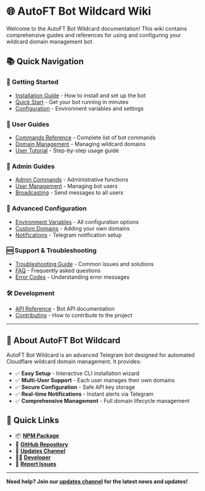 # 🌐 AutoFT Bot Wildcard Wiki

Welcome to the AutoFT Bot Wildcard documentation! This wiki contains comprehensive guides and references for using and configuring your wildcard domain management bot.

## 📚 Quick Navigation

### 🚀 Getting Started
- [Installation Guide](Installation.md) - How to install and set up the bot
- [Quick Start](Quick-Start.md) - Get your bot running in minutes
- [Configuration](Configuration.md) - Environment variables and settings

### 📖 User Guides
- [Commands Reference](Commands.md) - Complete list of bot commands
- [Domain Management](Domain-Management.md) - Managing wildcard domains
- [User Tutorial](User-Tutorial.md) - Step-by-step usage guide

### 👑 Admin Guides
- [Admin Commands](Admin-Commands.md) - Administrative functions
- [User Management](User-Management.md) - Managing bot users
- [Broadcasting](Broadcasting.md) - Send messages to all users

### 🔧 Advanced Configuration
- [Environment Variables](Environment-Variables.md) - All configuration options
- [Custom Domains](Custom-Domains.md) - Adding your own domains
- [Notifications](Notifications.md) - Telegram notification setup

### 🆘 Support & Troubleshooting
- [Troubleshooting Guide](Troubleshooting.md) - Common issues and solutions
- [FAQ](FAQ.md) - Frequently asked questions
- [Error Codes](Error-Codes.md) - Understanding error messages

### 🛠️ Development
- [API Reference](API-Reference.md) - Bot API documentation
- [Contributing](Contributing.md) - How to contribute to the project

---

## 🤖 About AutoFT Bot Wildcard

AutoFT Bot Wildcard is an advanced Telegram bot designed for automated Cloudflare wildcard domain management. It provides:

- ✅ **Easy Setup** - Interactive CLI installation wizard
- ✅ **Multi-User Support** - Each user manages their own domains
- ✅ **Secure Configuration** - Safe API key storage
- ✅ **Real-time Notifications** - Instant alerts via Telegram
- ✅ **Comprehensive Management** - Full domain lifecycle management

## 🚀 Quick Links

- 📦 **[NPM Package](https://www.npmjs.com/package/autoft-bot-wildcard)**
- 🐙 **[GitHub Repository](https://github.com/Riswan481/wildcadmd)**
- 📢 **[Updates Channel](https://t.me/AutoFtFile)**
- 👨‍💻 **[Developer](https://t.me/AutoFtBot69)**
- 🐛 **[Report Issues](https://github.com/Riswan481/wildcadmd/issues)**

---

**Need help? Join our [updates channel](https://t.me/AutoFtFile) for the latest news and updates!** 